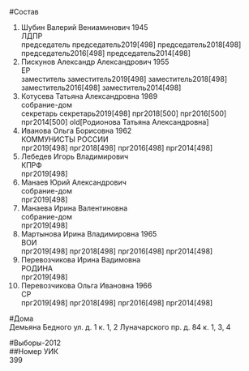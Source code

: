 #Состав  
1. Шубин Валерий Вениаминович 1945  
    ЛДПР  
    председатель председатель2019[498] председатель2018[498] председатель2016[498] председатель2014[498]  
2. Пискунов Александр Александрович 1955  
    ЕР  
    заместитель заместитель2019[498] заместитель2018[498] заместитель2016[498] заместитель2014[498]  
3. Котусева Татьяна Александровна 1989  
    собрание-дом  
    секретарь секретарь2019[498] прг2018[500] прг2016[500] прг2014[500] old[Родионова Татьяна Александровна]  
4. Иванова Ольга Борисовна 1962  
    КОММУНИСТЫ РОССИИ  
    прг2019[498] прг2018[498] прг2016[498] прг2014[498]  
5. Лебедев Игорь Владимирович  
    КПРФ  
    прг2019[498]  
6. Манаев Юрий Александрович  
    собрание-дом  
    прг2019[498]  
7. Манаева Ирина Валентиновна  
    собрание-дом  
    прг2019[498]  
8. Мартынова Ирина Владимировна 1965  
    ВОИ  
    прг2019[498] прг2018[498] прг2016[498] прг2014[498]  
9. Перевозчикова Ирина Вадимовна  
    РОДИНА  
    прг2019[498]  
10. Перевозчикова Ольга Ивановна 1966  
    СР  
    прг2019[498] прг2018[498] прг2016[498] прг2014[498]  
  
#Дома  
Демьяна Бедного ул. д. 1 к. 1, 2 Луначарского пр. д. 84 к. 1, 3, 4  
  
#Выборы-2012  
##Номер УИК  
399  
